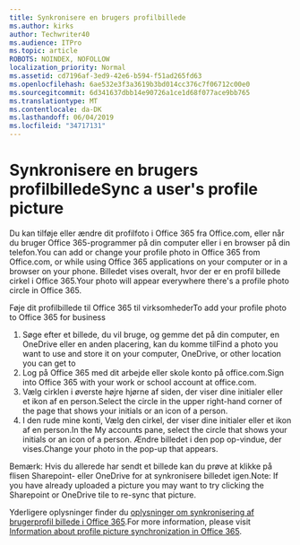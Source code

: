 ```yaml
---
title: Synkronisere en brugers profilbillede
ms.author: kirks
author: Techwriter40
ms.audience: ITPro
ms.topic: article
ROBOTS: NOINDEX, NOFOLLOW
localization_priority: Normal
ms.assetid: cd7196af-3ed9-42e6-b594-f51ad265fd63
ms.openlocfilehash: 6ae532e3f3a3619b3bd014cc376c7f06712c00e0
ms.sourcegitcommit: 6d341637dbb14e90726a1ce1d68f077ace9bb765
ms.translationtype: MT
ms.contentlocale: da-DK
ms.lasthandoff: 06/04/2019
ms.locfileid: "34717131"
---
```

# <a name="sync-a-users-profile-picture"></a><span data-ttu-id="c8198-102">Synkronisere en brugers profilbillede</span><span class="sxs-lookup"><span data-stu-id="c8198-102">Sync a user's profile picture</span></span>

<p><span data-ttu-id="c8198-103">Du kan tilføje eller ændre dit profilfoto i Office 365 fra Office.com, eller når du bruger Office 365-programmer på din computer eller i en browser på din telefon.</span><span class="sxs-lookup"><span data-stu-id="c8198-103">You can add or change your profile photo in Office 365 from Office.com, or while using Office 365 applications on your computer or in a browser on your phone.</span></span> <span data-ttu-id="c8198-104">Billedet vises overalt, hvor der er en profil billede cirkel i Office 365.</span><span class="sxs-lookup"><span data-stu-id="c8198-104">Your photo will appear everywhere there's a profile photo circle in Office 365.</span></span></p> <p><span data-ttu-id="c8198-105">Føje dit profilbillede til Office 365 til virksomheder</span><span class="sxs-lookup"><span data-stu-id="c8198-105">To add your profile photo to Office 365 for business</span></span></p> <ol> <li><span data-ttu-id="c8198-106">Søge efter et billede, du vil bruge, og gemme det på din computer, en OneDrive eller en anden placering, kan du komme til</span><span class="sxs-lookup"><span data-stu-id="c8198-106">Find a photo you want to use and store it on your computer, OneDrive, or other location you can get to</span></span></li> <li><span data-ttu-id="c8198-107">Log på Office 365 med dit arbejde eller skole konto på office.com.</span><span class="sxs-lookup"><span data-stu-id="c8198-107">Sign into Office 365 with your work or school account at office.com.</span></span></li> <li><span data-ttu-id="c8198-108">Vælg cirklen i øverste højre hjørne af siden, der viser dine initialer eller et ikon af en person.</span><span class="sxs-lookup"><span data-stu-id="c8198-108">Select the circle in the upper right-hand corner of the page that shows your initials or an icon of a person.</span></span></li> <li><span data-ttu-id="c8198-109">I den rude mine konti, Vælg den cirkel, der viser dine initialer eller et ikon af en person.</span><span class="sxs-lookup"><span data-stu-id="c8198-109">In the My accounts pane, select the circle that shows your initials or an icon of a person.</span></span> <span data-ttu-id="c8198-110">Ændre billedet i den pop op-vindue, der vises.</span><span class="sxs-lookup"><span data-stu-id="c8198-110">Change your photo in the pop-up that appears.</span></span></li> </ol> <p><span data-ttu-id="c8198-111">Bemærk: Hvis du allerede har sendt et billede kan du prøve at klikke på flisen Sharepoint- eller OneDrive for at synkronisere billedet igen.</span><span class="sxs-lookup"><span data-stu-id="c8198-111">Note: If you have already uploaded a picture you may want to try clicking the Sharepoint or OneDrive tile to re-sync that picture.</span></span></p> <p><span data-ttu-id="c8198-112">Yderligere oplysninger finder du <a href="https://support.office.com/en-us/article/information-about-profile-picture-synchronization-in-office-365-20594d76-d054-4af4-a660-401133e3d48a?ui=en-US&amp;rs=en-US&amp;ad=US">oplysninger om synkronisering af brugerprofil billede i Office 365</a>.</span><span class="sxs-lookup"><span data-stu-id="c8198-112">For more information, please visit <a href="https://support.office.com/en-us/article/information-about-profile-picture-synchronization-in-office-365-20594d76-d054-4af4-a660-401133e3d48a?ui=en-US&amp;rs=en-US&amp;ad=US">Information about profile picture synchronization in Office 365</a>.</span></span></p>
